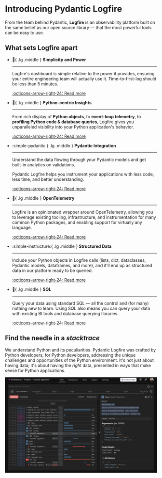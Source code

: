 # Introducing Pydantic Logfire

From the team behind Pydantic, **Logfire** is an observability platform built on the same belief as our open source library — that the most powerful tools can be easy to use.

## What sets Logfire apart

<div class="grid cards" markdown>

-   :rocket:{ .lg .middle } __Simplicity and Power__

    ---

    Logfire's dashboard is simple relative to the power it provides, ensuring your entire engineering team will actually use it. Time-to-first-log should be less than 5 minutes.

    [:octicons-arrow-right-24: Read more](simplicity.md)

-   :snake:{ .lg .middle } __Python-centric Insights__

    ---

    From rich display of **Python objects**, to **event-loop telemetry**, to **profiling Python code &amp; database queries**, Logfire gives you unparalleled visibility into your Python application's behavior.

    [:octicons-arrow-right-24: Read more](python-centric.md)

-   :simple-pydantic:{ .lg .middle } __Pydantic Integration__

    ---

    Understand the data flowing through your Pydantic models and get built-in analytics on validations.

    Pydantic Logfire helps you instrument your applications with less code, less time, and better understanding.

    [:octicons-arrow-right-24: Read more](pydantic.md)

-   :telescope:{ .lg .middle } __OpenTelemetry__

    ---

    Logfire is an opinionated wrapper around OpenTelemetry, allowing you to leverage existing tooling, infrastructure, and instrumentation for many common Python packages, and enabling support for virtually any language.

    [:octicons-arrow-right-24: Read more](opentelemetry.md)

-   :simple-instructure:{ .lg .middle } __Structured Data__

    ---

    Include your Python objects in Logfire calls (lists, dict, dataclasses, Pydantic models, dataframes, and more), and it'll end up as structured data in our platform ready to be queried.

    [:octicons-arrow-right-24: Read more](sql.md)

-   :abacus:{ .lg .middle } __SQL__

    ---

    Query your data using standard SQL — all the control and (for many) nothing new to learn. Using SQL also means you can query your data with existing BI tools and database querying libraries.

    [:octicons-arrow-right-24: Read more](sql.md)

</div>


## Find the needle in a _stacktrace_

We understand Python and its peculiarities. Pydantic Logfire was crafted by Python developers, for Python developers, addressing the unique challenges and opportunities of the Python environment. It's not just about having data; it's about having the *right* data, presented in ways that make sense for Python applications.

![Logfire FastAPI screenshot](../images/index/logfire-screenshot-fastapi-200.png)
